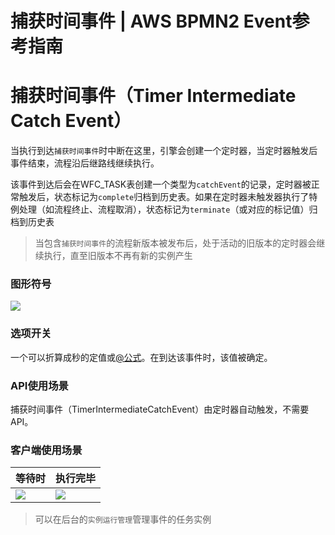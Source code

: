 # 捕获时间事件 | AWS BPMN2 Event参考指南

# 捕获时间事件（Timer Intermediate Catch Event）

当执行到达`捕获时间事件`时中断在这里，引擎会创建一个定时器，当定时器触发后事件结束，流程沿后继路线继续执行。

该事件到达后会在WFC_TASK表创建一个类型为`catchEvent`的记录，定时器被正常触发后，状态标记为`complete`归档到历史表。如果在定时器未触发器执行了特例处理（如流程终止、流程取消），状态标记为`terminate`（或对应的标记值）归档到历史表

> 当包含`捕获时间事件`的流程新版本被发布后，处于活动的旧版本的定时器会继续执行，直至旧版本不再有新的实例产生

### 图形符号

![](https://docs.awspaas.com/reference-guide/aws-paas-process-event-reference-guide/intermediateevents/11.png)

### 选项开关

一个可以折算成秒的定值或[@公式](<https://docs.awspaas.com/reference-guide/aws-paas-at-reference-guide/index.html>)。在到达该事件时，该值被确定。

### API使用场景

捕获时间事件（TimerIntermediateCatchEvent）由定时器自动触发，不需要API。

### 客户端使用场景

等待时 | 执行完毕  
---|---  
![](https://docs.awspaas.com/reference-guide/aws-paas-process-event-reference-guide/intermediateevents/12.png) | ![](https://docs.awspaas.com/reference-guide/aws-paas-process-event-reference-guide/intermediateevents/13.png)  
  
> 可以在后台的`实例运行管理`管理事件的任务实例